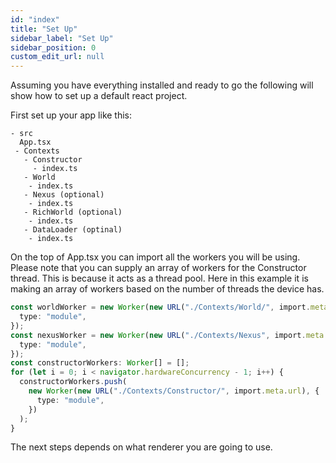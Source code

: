 ```yaml
---
id: "index"
title: "Set Up"
sidebar_label: "Set Up"
sidebar_position: 0
custom_edit_url: null
---
```


Assuming you have everything installed and ready to go the following will show how to set up a default react project.

First set up your app like this:

```console
- src
  App.tsx
 - Contexts
   - Constructor 
     - index.ts
   - World
    - index.ts
   - Nexus (optional)
    - index.ts
   - RichWorld (optional)
    - index.ts
   - DataLoader (optinal)
    - index.ts
```

On the top of App.tsx you can import all the workers you will be using. 
Please note that you can supply an array of workers for the Constructor thread. 
This is because it acts as a thread pool. 
Here in this example it is making an array of workers based on the number of threads the device has.

```ts
const worldWorker = new Worker(new URL("./Contexts/World/", import.meta.url), {
  type: "module",
});
const nexusWorker = new Worker(new URL("./Contexts/Nexus", import.meta.url), {
  type: "module",
});
const constructorWorkers: Worker[] = [];
for (let i = 0; i < navigator.hardwareConcurrency - 1; i++) {
  constructorWorkers.push(
    new Worker(new URL("./Contexts/Constructor/", import.meta.url), {
      type: "module",
    })
  );
}
```

The next steps depends on what renderer you are going to use. 



